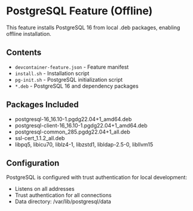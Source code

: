 # PostgreSQL Feature (Offline)

This feature installs PostgreSQL 16 from local .deb packages, enabling offline installation.

## Contents

- `devcontainer-feature.json` - Feature manifest
- `install.sh` - Installation script
- `pg-init.sh` - PostgreSQL initialization script
- `*.deb` - PostgreSQL 16 and dependency packages

## Packages Included

- postgresql-16_16.10-1.pgdg22.04+1_amd64.deb
- postgresql-client-16_16.10-1.pgdg22.04+1_amd64.deb
- postgresql-common_285.pgdg22.04+1_all.deb
- ssl-cert_1.1.2_all.deb
- libpq5, libicu70, liblz4-1, libzstd1, libldap-2.5-0, libllvm15

## Configuration

PostgreSQL is configured with trust authentication for local development:
- Listens on all addresses
- Trust authentication for all connections
- Data directory: /var/lib/postgresql/data
